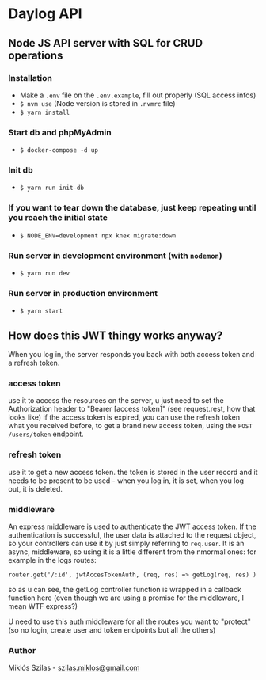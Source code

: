 # Daylog API
## Node JS API server with SQL for CRUD operations

### Installation
* Make a `.env` file on the `.env.example`, fill out properly (SQL access infos)
* `$ nvm use` (Node version is stored in `.nvmrc` file)
* `$ yarn install`

### Start db and phpMyAdmin
* `$ docker-compose -d up`

### Init db
* `$ yarn run init-db`

### If you want to tear down the database, just keep repeating until you reach the initial state
* `$ NODE_ENV=development npx knex migrate:down`

### Run server in development environment (with `nodemon`)
* `$ yarn run dev`

### Run server in production environment
* `$ yarn start`

## How does this JWT thingy works anyway?

When you log in, the server responds you back with both access token and a refresh token.
### access token
use it to access the resources on the server, u just need to set the Authorization header to "Bearer [access token]" (see request.rest, how that looks like)
if the access token is expired, you can use the refresh token what you received before, to get a brand new access token, using the `POST /users/token` endpoint.

### refresh token
use it to get a new access token. the token is stored in the user record and it needs to be present to be used - when you log in, it is set, when you log out, it is deleted.

### middleware
An express middleware is used to authenticate the JWT access token. If the authentication is successful, the user data is attached to the request object, so your controllers can use it by just simply referring to `req.user`.
It is an async, middleware, so using it is a little different from the nmormal ones:
for example in the logs routes:
```
router.get('/:id', jwtAccesTokenAuth, (req, res) => getLog(req, res) )
```
so as u can see, the getLog controller function is wrapped in a callback function here (even though we are using a promise for the middleware, I mean WTF express?)

U need to use this auth middleware for all the routes you want to "protect" (so no login, create user and token endpoints but all the others)

### Author
Miklós Szilas - szilas.miklos@gmail.com
